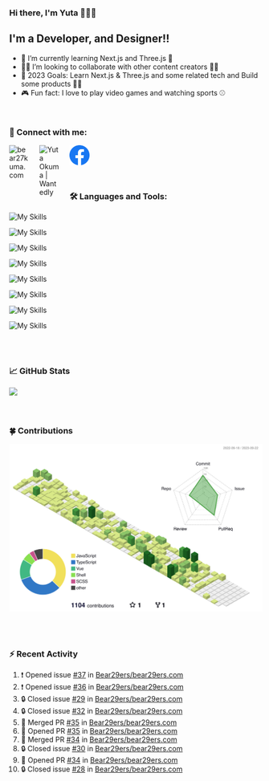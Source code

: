 ### Hi there, I'm Yuta 🤟🏻🐻

## I'm a Developer, and Designer!!

- 🌱 I’m currently learning Next.js and Three.js 🤣
- 👬🏻 I’m looking to collaborate with other content creators 👋🏻
- 🥅 2023 Goals: Learn Next.js & Three.js and some related tech and Build some products 💪🏻
- 🎮 Fun fact: I love to play video games and watching sports ⚾️

<br />

### :wave: Connect with me:

[<img align="left" alt="bear27kuma.com" width="40px" src="https://user-images.githubusercontent.com/39920490/156489586-f125813b-e344-46d6-9306-f5786684b976.jpg" style="margin-right: 20px;" />](https://bear29ers.github.io/)
[<img align="left" alt="Yuta Okuma | Wantedly" width="40px" src="https://user-images.githubusercontent.com/39920490/156489528-fdc520d6-10f1-43b6-8bf8-fadf8dcf1a90.jpg" style="margin-right: 20px;" />](https://www.wantedly.com/id/yuta_okuma_b)
[<img align="left" alt="Yuta Okuma | Facebook" width="40px" src="https://github.com/github/explore/blob/main/topics/facebook/facebook.png?raw=true" style="margin-right: 20px;" />](https://www.facebook.com/kumakuma1129/)

[//]: # '[<img align="left" alt="Yuta Okuma | Instagram" width="40px" src="https://github.com/github/explore/blob/main/topics/instagram/instagram.png?raw=true" />](https://www.instagram.com/bear_27earl/)'

<br />
<br />
<br />
<br />

### :hammer_and_wrench: Languages and Tools:

![My Skills](https://skillicons.dev/icons?i=html,css,sass,tailwind,bootstrap,js,ts)

![My Skills](https://skillicons.dev/icons?i=jquery,threejs,react,emotion,styledcomponents,materialui,nextjs)

![My Skills](https://skillicons.dev/icons?i=vercel,vue,nuxt,vite,nodejs,express,jest)

![My Skills](https://skillicons.dev/icons?i=regex,webpack,babel,php,laravel,mysql,sqlite)

![My Skills](https://skillicons.dev/icons?i=docker,git,github,githubactions,aws,gcp,firebase)

![My Skills](https://skillicons.dev/icons?i=vim,neovim,linux,bash,lua,markdown,svg)

![My Skills](https://skillicons.dev/icons?i=idea,vscode,atom,figma,xd,ps,ai)

![My Skills](https://skillicons.dev/icons?i=pr,ae,postman,sentry,codepen,stackoverflow,discord)

<br />
<br />

### :chart_with_upwards_trend: GitHub Stats

<div style="display: flex;">
    <a href="https://github.com/Bear29ers">
        <img height="220px;" src="https://github-readme-stats-bear29ers.vercel.app/api?username=Bear29ers&show_icons=true&theme=bear">
    </a>
</div>

<br />
<br />

### :four_leaf_clover: Contributions

![](./profile-3d-contrib/profile-green-animate.svg)

<br />
<br />

### :zap: Recent Activity

<!--START_SECTION:activity-->

1. ❗ Opened issue [#37](https://github.com/Bear29ers/bear29ers.com/issues/37) in [Bear29ers/bear29ers.com](https://github.com/Bear29ers/bear29ers.com)
2. ❗ Opened issue [#36](https://github.com/Bear29ers/bear29ers.com/issues/36) in [Bear29ers/bear29ers.com](https://github.com/Bear29ers/bear29ers.com)
3. 🔒 Closed issue [#29](https://github.com/Bear29ers/bear29ers.com/issues/29) in [Bear29ers/bear29ers.com](https://github.com/Bear29ers/bear29ers.com)
4. 🔒 Closed issue [#32](https://github.com/Bear29ers/bear29ers.com/issues/32) in [Bear29ers/bear29ers.com](https://github.com/Bear29ers/bear29ers.com)
5. 🎉 Merged PR [#35](https://github.com/Bear29ers/bear29ers.com/pull/35) in [Bear29ers/bear29ers.com](https://github.com/Bear29ers/bear29ers.com)
6. 💪 Opened PR [#35](https://github.com/Bear29ers/bear29ers.com/pull/35) in [Bear29ers/bear29ers.com](https://github.com/Bear29ers/bear29ers.com)
7. 🎉 Merged PR [#34](https://github.com/Bear29ers/bear29ers.com/pull/34) in [Bear29ers/bear29ers.com](https://github.com/Bear29ers/bear29ers.com)
8. 🔒 Closed issue [#30](https://github.com/Bear29ers/bear29ers.com/issues/30) in [Bear29ers/bear29ers.com](https://github.com/Bear29ers/bear29ers.com)
9. 💪 Opened PR [#34](https://github.com/Bear29ers/bear29ers.com/pull/34) in [Bear29ers/bear29ers.com](https://github.com/Bear29ers/bear29ers.com)
10. 🔒 Closed issue [#28](https://github.com/Bear29ers/bear29ers.com/issues/28) in [Bear29ers/bear29ers.com](https://github.com/Bear29ers/bear29ers.com)

<!--END_SECTION:activity-->
